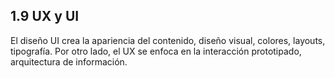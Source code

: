 ## 1.9 UX y UI

El diseño UI crea la apariencia del contenido, diseño visual, colores,
layouts, tipografía. Por otro lado, el UX se enfoca en la interacción
prototipado, arquitectura de información.

